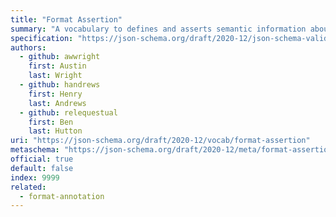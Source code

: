 ```yaml
---
title: "Format Assertion"
summary: "A vocabulary to defines and asserts semantic information about string-encoded values."
specification: "https://json-schema.org/draft/2020-12/json-schema-validation.html#section-7.2.2"
authors:
  - github: awwright
    first: Austin
    last: Wright
  - github: handrews
    first: Henry
    last: Andrews
  - github: relequestual
    first: Ben
    last: Hutton
uri: "https://json-schema.org/draft/2020-12/vocab/format-assertion"
metaschema: "https://json-schema.org/draft/2020-12/meta/format-assertion"
official: true
default: false
index: 9999
related:
  - format-annotation
---
```

